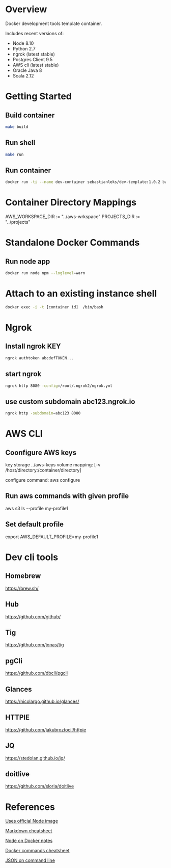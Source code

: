 
# Overview
Docker development tools template container.

Includes recent versions of:
- Node 8.10
- Python 2.7
- ngrok (latest stable)
- Postgres Client 9.5
- AWS cli (latest stable)
- Oracle Java 8
- Scala 2.12

# Getting Started
## Build container
```bash
make build
```

## Run shell
```bash
make run
```

## Run container
```bash
docker run -ti --name dev-container sebastianleks/dev-template:1.0.2 bash
```

# Container Directory Mappings
AWS_WORKSPACE_DIR := "../aws-wrkspace"
PROJECTS_DIR := "../projects"


# Standalone Docker Commands
## Run node app
```bash
docker run node npm --loglevel=warn
```
# Attach to an existing instance shell
```bash
docker exec -i -t [container id]  /bin/bash
```


# Ngrok
## Install ngrok KEY
```bash
ngrok authtoken abcdefTOKEN...
```
## start ngrok
```bash
ngrok http 8080 -config=/root/.ngrok2/ngrok.yml
```
## use custom subdomain abc123.ngrok.io
```bash
ngrok http -subdomain=abc123 8080
```

# AWS CLI
## Coonfigure AWS keys
key storage ../aws-keys
volume mapping: [-v /host/directory:/container/directory]

configure command: aws configure

## Run aws commands with given profile
aws s3 ls --profile my-profile1

## Set default profile
export AWS_DEFAULT_PROFILE=my-profile1

# Dev cli tools
## Homebrew
https://brew.sh/
## Hub
https://github.com/github/
## Tig
https://github.com/jonas/tig
## pgCli
https://github.com/dbcli/pgcli
## Glances
https://nicolargo.github.io/glances/
## HTTPIE
https://github.com/jakubroztocil/httpie
## JQ
https://stedolan.github.io/jq/
## doitlive
https://github.com/sloria/doitlive




# References
[Uses official Node image](https://github.com/nodejs/docker-node)

[Markdown cheatsheet](https://github.com/adam-p/markdown-here/wiki/Markdown-Cheatsheet)

[Node on Docker notes](https://webapplog.com/node-docker/)

[Docker commands cheatsheet](https://gist.github.com/bahmutov/1003fa86980dda147ff6)

[JSON on command line](https://stedolan.github.io/jq/)

